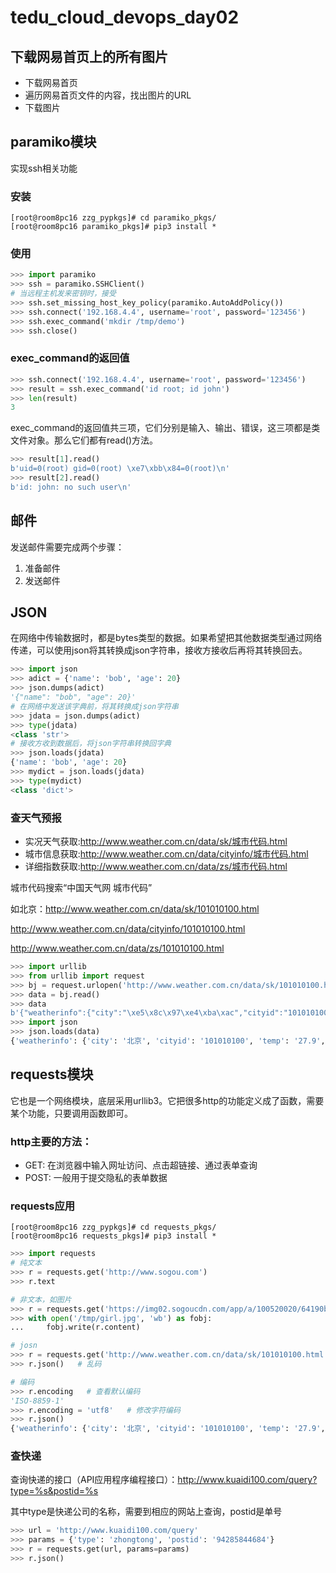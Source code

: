 # tedu_cloud_devops_day02

## 下载网易首页上的所有图片

- 下载网易首页
- 遍历网易首页文件的内容，找出图片的URL
- 下载图片

## paramiko模块

实现ssh相关功能

### 安装

```shell
[root@room8pc16 zzg_pypkgs]# cd paramiko_pkgs/
[root@room8pc16 paramiko_pkgs]# pip3 install *
```

### 使用

```python
>>> import paramiko
>>> ssh = paramiko.SSHClient()
# 当远程主机发来密钥时，接受
>>> ssh.set_missing_host_key_policy(paramiko.AutoAddPolicy())
>>> ssh.connect('192.168.4.4', username='root', password='123456')
>>> ssh.exec_command('mkdir /tmp/demo')
>>> ssh.close()
```

### exec_command的返回值

```python
>>> ssh.connect('192.168.4.4', username='root', password='123456')
>>> result = ssh.exec_command('id root; id john')
>>> len(result)
3
```

exec_command的返回值共三项，它们分别是输入、输出、错误，这三项都是类文件对象。那么它们都有read()方法。

```python
>>> result[1].read()
b'uid=0(root) gid=0(root) \xe7\xbb\x84=0(root)\n'
>>> result[2].read()
b'id: john: no such user\n'
```

## 邮件

发送邮件需要完成两个步骤：

1. 准备邮件
2. 发送邮件

## JSON

在网络中传输数据时，都是bytes类型的数据。如果希望把其他数据类型通过网络传递，可以使用json将其转换成json字符串，接收方接收后再将其转换回去。

```python
>>> import json
>>> adict = {'name': 'bob', 'age': 20}
>>> json.dumps(adict)
'{"name": "bob", "age": 20}'
# 在网络中发送该字典前，将其转换成json字符串
>>> jdata = json.dumps(adict)
>>> type(jdata)
<class 'str'>
# 接收方收到数据后，将json字符串转换回字典
>>> json.loads(jdata)
{'name': 'bob', 'age': 20}
>>> mydict = json.loads(jdata)
>>> type(mydict)
<class 'dict'>
```

### 查天气预报

- 实况天气获取:http://www.weather.com.cn/data/sk/城市代码.html
- 城市信息获取:http://www.weather.com.cn/data/cityinfo/城市代码.html
- 详细指数获取:http://www.weather.com.cn/data/zs/城市代码.html

城市代码搜索“中国天气网 城市代码”

如北京：http://www.weather.com.cn/data/sk/101010100.html

http://www.weather.com.cn/data/cityinfo/101010100.html

http://www.weather.com.cn/data/zs/101010100.html

```python
>>> import urllib
>>> from urllib import request
>>> bj = request.urlopen('http://www.weather.com.cn/data/sk/101010100.html')
>>> data = bj.read()
>>> data
b'{"weatherinfo":{"city":"\xe5\x8c\x97\xe4\xba\xac","cityid":"101010100","temp":"27.9","WD":"\xe5\x8d\x97\xe9\xa3\x8e","WS":"\xe5\xb0\x8f\xe4\xba\x8e3\xe7\xba\xa7","SD":"28%","AP":"1002hPa","njd":"\xe6\x9a\x82\xe6\x97\xa0\xe5\xae\x9e\xe5\x86\xb5","WSE":"<3","time":"17:55","sm":"2.1","isRadar":"1","Radar":"JC_RADAR_AZ9010_JB"}}'
>>> import json
>>> json.loads(data)
{'weatherinfo': {'city': '北京', 'cityid': '101010100', 'temp': '27.9', 'WD': '南风', 'WS': '小于3级', 'SD': '28%', 'AP': '1002hPa', 'njd': '暂无实况', 'WSE': '<3', 'time': '17:55', 'sm': '2.1', 'isRadar': '1', 'Radar': 'JC_RADAR_AZ9010_JB'}}
```

## requests模块

它也是一个网络模块，底层采用urllib3。它把很多http的功能定义成了函数，需要某个功能，只要调用函数即可。

### http主要的方法：

- GET: 在浏览器中输入网址访问、点击超链接、通过表单查询
- POST: 一般用于提交隐私的表单数据

### requests应用

```shell
[root@room8pc16 zzg_pypkgs]# cd requests_pkgs/
[root@room8pc16 requests_pkgs]# pip3 install *
```

```python
>>> import requests
# 纯文本
>>> r = requests.get('http://www.sogou.com')
>>> r.text

# 非文本，如图片
>>> r = requests.get('https://img02.sogoucdn.com/app/a/100520020/64190bd002489844ea26062df90171fc')
>>> with open('/tmp/girl.jpg', 'wb') as fobj:
...     fobj.write(r.content)

# josn
>>> r = requests.get('http://www.weather.com.cn/data/sk/101010100.html')
>>> r.json()   # 乱码

# 编码
>>> r.encoding   # 查看默认编码
'ISO-8859-1'
>>> r.encoding = 'utf8'   # 修改字符编码
>>> r.json()
{'weatherinfo': {'city': '北京', 'cityid': '101010100', 'temp': '27.9', 'WD': '南风', 'WS': '小于3级', 'SD': '28%', 'AP': '1002hPa', 'njd': '暂无实况', 'WSE': '<3', 'time': '17:55', 'sm': '2.1', 'isRadar': '1', 'Radar': 'JC_RADAR_AZ9010_JB'}}
```

### 查快递

查询快递的接口（API应用程序编程接口）：http://www.kuaidi100.com/query?type=%s&postid=%s

其中type是快递公司的名称，需要到相应的网站上查询，postid是单号

```python
>>> url = 'http://www.kuaidi100.com/query'
>>> params = {'type': 'zhongtong', 'postid': '94285844684'} 
>>> r = requests.get(url, params=params)
>>> r.json()
```













